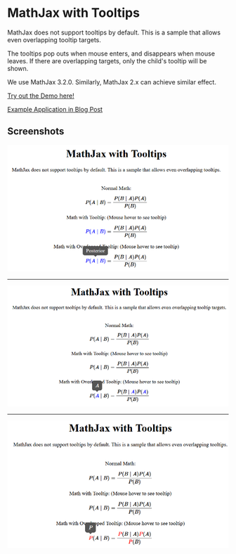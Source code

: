 # MathJax with Tooltips

MathJax does not support tooltips by default. This is a sample that allows even overlapping tooltip targets.

The tooltips pop outs when mouse enters, and disappears when mouse leaves. If there are overlapping targets, only the child's tooltip will be shown.

We use MathJax 3.2.0. Similarly, MathJax 2.x can achieve similar effect.

[Try out the Demo here!][link]

[Example Application in Blog Post](https://abstractionrevealed.com/pythagorean-means/)

## Screenshots

[![screenshot](screenshot-1.png)][link]

<hr>

[![screenshot](screenshot-2.png)][link]

<hr>

[![screenshot](screenshot-3.png)][link]

[link]: https://j3soon.github.io/mathjax-tooltips/
